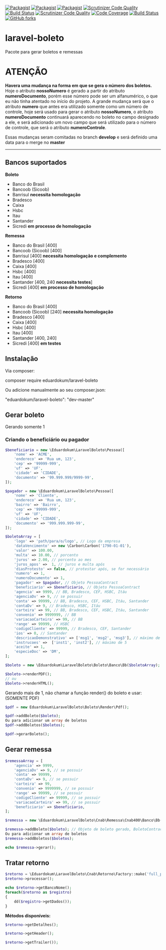 [![Packagist](https://img.shields.io/packagist/v/eduardokum/laravel-boleto.svg?style=flat-square)](https://github.com/eduardokum/laravel-boleto)
[![Packagist](https://img.shields.io/packagist/dt/eduardokum/laravel-boleto.svg?style=flat-square)](https://github.com/eduardokum/laravel-boleto)
[![Packagist](https://img.shields.io/packagist/l/eduardokum/laravel-boleto.svg?style=flat-square)](https://github.com/eduardokum/laravel-boleto)
[![Scrutinizer Code Quality](https://scrutinizer-ci.com/g/eduardokum/laravel-boleto/badges/quality-score.png?b=master)](https://scrutinizer-ci.com/g/eduardokum/laravel-boleto/?branch=master)
[![Build Status](https://scrutinizer-ci.com/g/eduardokum/laravel-boleto/badges/build.png?b=master)](https://scrutinizer-ci.com/g/eduardokum/laravel-boleto/build-status/master)
[![Scrutinizer Code Quality](https://scrutinizer-ci.com/g/eduardokum/laravel-boleto/badges/quality-score.png?b=master)](https://scrutinizer-ci.com/g/eduardokum/laravel-boleto/?branch=master)
[![Code Coverage](https://scrutinizer-ci.com/g/eduardokum/laravel-boleto/badges/coverage.png?b=master)](https://scrutinizer-ci.com/g/eduardokum/laravel-boleto/?branch=master)
[![Build Status](https://travis-ci.org/eduardokum/laravel-boleto.svg?branch=master)](https://travis-ci.org/eduardokum/laravel-boleto)
[![GitHub forks](https://img.shields.io/github/forks/eduardokum/laravel-boleto.svg?style=social&label=Fork)](https://github.com/eduardokum/laravel-boleto)

# laravel-boleto
Pacote para gerar boletos e remessas

# ATENÇÃO
**Havera uma mudança na forma em que se gera o número dos boletos.**
Hoje o atributo **nossoNumero** é gerado a partir do atributo **numeroDocumento**, porém esse número pode ser um alfanumérico, o que eu não tinha atentado no início do projeto. A grande mudança será que o atributo **numero** que antes era utilizado somente como um número de controle, hoje será usado para gerar o atributo **nossoNumero**, o atributo **numeroDocumento** continuará aparecendo no boleto no campo designado a ele, e será adicionado um novo campo que será utilizado para o número de controle, que será o atributo **numeroControle**.


Essas mudanças seram comitadas no branch **develop** e será definido uma data para o merge no **master**

----------

## Bancos suportados

**Boleto**
- Banco do Brasil
- Bancoob (Sicoob)
- Banrisul **necessita homologação**
- Bradesco
- Caixa
- Hsbc
- Itau
- Santander
- Sicredi **em processo de homologação**

**Remessa**
- Banco do Brasil [400]
- Bancoob (Sicoob) [400]
- Banrisul [400] **necessita homologação e complemento**
- Bradesco [400]
- Caixa [400]
- Hsbc [400]
- Itau [400]
- Santander [400, 240 **necessita testes**]
- Sicredi [400]  **em processo de homologação**

**Retorno**
- Banco do Brasil  [400]
- Bancoob (Sicoob) [240] **necessita homologação**
- Bradesco [400]
- Caixa [400]
- Hsbc [400]
- Itau [400]
- Santander [400, 240]
- Sicredi [400] **em testes**

## Instalação
Via composer:

composer require eduardokum/laravel-boleto

Ou adicione manualmente ao seu composer.json:

"eduardokum/laravel-boleto": "dev-master"

## Gerar boleto

Gerando somente 1

### Criando o beneficiário ou pagador

```php
$beneficiario = new \Eduardokum\LaravelBoleto\Pessoa([
    'nome' => 'ACME',
    'endereco' => 'Rua um, 123',
    'cep' => '99999-999',
    'uf' => 'UF',
    'cidade' => 'CIDADE',
    'documento' => '99.999.999/9999-99',
]);

$pagador = new \Eduardokum\LaravelBoleto\Pessoa([
    'nome' => 'Cliente',
    'endereco' => 'Rua um, 123',
    'bairro' => 'Bairro',
    'cep' => '99999-999',
    'uf' => 'UF',
    'cidade' => 'CIDADE',
    'documento' => '999.999.999-99',
]);
```

```php
$boletoArray = [
	'logo' => 'path/para/o/logo', // Logo da empresa
	'dataVencimento' => new \Carbon\Carbon('1790-01-01'),
	'valor' => 100.00,
	'multa' => 10.00, // porcento
	'juros' => 2.00, // porcento ao mes
	'juros_apos' =>  1, // juros e multa após
	'diasProtesto' => false, // protestar após, se for necessário
	'numero' => 1,
	'numeroDocumento' => 1,
	'pagador' => $pagador, // Objeto PessoaContract
	'beneficiario' => $beneficiario, // Objeto PessoaContract
	'agencia' => 9999, // BB, Bradesco, CEF, HSBC, Itáu
	'agenciaDv' => 9, // se possuir
	'conta' => 99999, // BB, Bradesco, CEF, HSBC, Itáu, Santander
	'contaDv' => 9, // Bradesco, HSBC, Itáu
	'carteira' => 99, // BB, Bradesco, CEF, HSBC, Itáu, Santander
	'convenio' => 9999999, // BB
	'variacaoCarteira' => 99, // BB
	'range' => 99999, // HSBC
	'codigoCliente' => 99999, // Bradesco, CEF, Santander
	'ios' => 0, // Santander
	'descricaoDemonstrativo' => ['msg1', 'msg2', 'msg3'], // máximo de 5
	'instrucoes' =>  ['inst1', 'inst2'], // máximo de 5
	'aceite' => 1,
	'especieDoc' => 'DM',
];

$boleto = new \Eduardokum\LaravelBoleto\Boleto\Banco\Bb($boletoArray);

$boleto->renderPDF();
// ou
$boleto->renderHTML();

```


Gerando mais de 1, não chamar a função render() do boleto e usar: (SOMENTE PDF)

```php
$pdf = new Eduardokum\LaravelBoleto\Boleto\Render\Pdf();

$pdf->addBoleto($boleto);
Ou para adicionar um array de boletos
$pdf->addBoletos($boletos);

$pdf->gerarBoleto();
```

## Gerar remessa

```php
$remessaArray = [
	'agencia' => 9999,
	'agenciaDv' => 9, // se possuir
	'conta' => 99999,
	'contaDv' => 9, // se possuir
	'carteira' => 99,
	'convenio' => 9999999, // se possuir
	'range' => 99999, // se possuir
	'codigoCliente' => 99999, // se possuir
	'variacaoCarteira' => 99, // se possuir
	'beneficiario' => $beneficiario,
];

$remessa = new \Eduardokum\LaravelBoleto\Cnab\Remessa\Cnab400\Banco\Bb($remessaArray);

$remessa->addBoleto($boleto); // Objeto de boleto gerado, BoletoContract
Ou para adicionar um array de boletos
$remessa->addBoletos($boletos);

echo $remessa->gerar();
```

## Tratar retorno

```php
$retorno = \Eduardokum\LaravelBoleto\Cnab\Retorno\Factory::make('full_path_arquivo_retorno');
$retorno->processar();

echo $retorno->getBancoNome();
foreach($retorno as $registro)
{
	dd($registro->getDados());
}
```

**Métodos disponíveis:**

```php
$retorno->getDetalhes();

$retorno->getHeader();

$retorno->getTrailer());
```